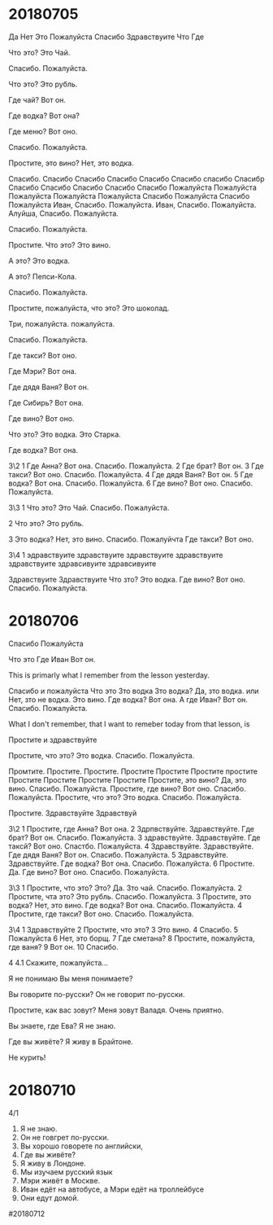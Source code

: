 # 20180705
Да
Нет
Это
Пожалуйста
Спасибо
Здравствуите
Что
Где

Что это?
Это Чай.

Спасибо.
Пожалуйста.

Что это?
Это рубль.

Где чай?
Вот он.

Где водка?
Вот она?

Где меню?
Вот оно.

Спасибо.
Пожалуйста.

Простите, это вино?
Нет, это водка.

Спасибо.
Спасибо
Спасибо
Спасибо
Спасибо
Спасибо
спасибо
Спасибр
Спасибо
Спасибо
Спасибо
Спасибо
Спасибо
Пожалуйста
Пожалуйста
Пожалуйста
Пожалуйста
Пожалуйста
Спасибо
Пожалуйста
Спасибо
Пожалуйста
Иван, Спасибо.
Пожалуйста.
Иван, Спасибо.
Пожалуйста.
Алуйша, Спасибо.
Пожалуйста.

Спасибо.
Пожалуйста.

Простите. Что это?
Это вино.

А это?
Это водка.

А это?
Пепси-Кола.

Спасибо.
Пожалуйста.

Простите, пожалуйста, что это?
Это шоколад.

Три, пожалуйста.
пожалуйста.

Спасибо.
Пожалуйста.

Где такси?
Вот оно.

Где Мэри?
Вот она.

Где дядя Ваня?
Вот он.

Где Сибирь?
Вот она.

Где вино?
Вот оно.

Что это?
Это водка. Это Старка.

Где водка?
Вот она.

3\2
1 Где Анна? Вот она. Спасибо. Пожалуйста.
2 Где брат? Вот он.
3 Где такси? Вот оно. Спасибо. Пожалуйста.
4 Где дядя Ваня? Вот он.
5 Где водка? Вот она. Спасибо. Пожалуйста.
6 Где вино? Вот оно. Спасибо. Пожалуйста.

3\3
1
Что это?
Это Чай.
Спасибо.
Пожалуйста.

2
Что это?
Это рубль.

3
Это водка?
Нет, это вино.
Спасибо.
Пожалуйчта
Где такси? Вот оно.

3\4
1
эдравствуите
здравствуите
здравствуите
здравствуите
здравствуите
здравсивуите
здравсивуите

Здравствуите
Здравствуите
Что зто?
Это водка.
Где вино?
Вот оно.
Спасибо.
Пожалуйста.

# 20180706
Спасибо
Пожалуйста

Что это
Где Иван
Вот он.

This is primarly what I remember from the lesson yesterday.

Спасибо и пожалуйста
Что это
Зто водка
Зто водка?
Да, зто водка. или
Нет, зто не водка. Это вино.
Где водка?
Вот она.
А где Иван?
Вот он.
Спасибо.
Пожалуйста.

What I don't remember, that I want to remeber today from that lesson, is

Простите и здравствуйте

Простите, что это?
Это водка.
Спасибо.
Пожалуйста.

Промтите. Простите. Простите.
Простите
Простите
Простите
простите
Простите
Простите
Простите
Простите
Простите, это вино?
Да, это вино.
Спасибо.
Пожалуйста.
Простите, где вино?
Вот оно.
Спасибо.
Пожалуйста.
Простите, что это?
Это водка.
Спасибо.
Пожалуйста.

Простите.
Здравствуйте
Здравствуй

3\2
1 Простите, где Анна? Вот она.
2 Здрпвствуйте. Здравствуйте. Где брат? Вот он. Спасибо. Пожалуйста.
3 здравствуйте. Здравствуйте. Где таксй? Вот оно. Спастбо. Пожалуйста.
4 Здравствуйте. Здравствуйте. Где дядя Ваня? Вот он. Спасибо. Пожалуйста.
5 Здравствуйте. Здравствуйте. Где водка? Вот она. Спасибо. Пожалуйста.
6 Простите. Да. Где вино? Вот оно. Спасибо. Пожалуйста.

3\3
1 Простите, что это? Это? Да. Зто чай. Спасибо. Пожалуйста.
2 Простите, чта это? Это рубль. Спасибо. Пожалуйста.
3 Простите, это водка? Нет, это вино. Где водка? Вот она. Спасибо. Пожалуйста.
4 Простите, где такси? Вот оно. Спасибо. Пожалуйста.

3\4
1 Здравствуйте
2 Простите, что это?
3 Это вино.
4 Спасибо.
5 Пожалуйста
6 Нет, это борщ.
7 Где сметана?
8 Простите, пожалуйста, где ваня?
9 Вот он.
10 Спасибо.

4
4.1
Скажите, пожалуйста...

Я не понимаю
Вы меня понимаете?

Вы говорите по-русски?
Он не говорит по-русски.

Простите, как вас зовут?
Меня зовут Валадя.
Очень приятно.

Вы знаете, где Ева?
Я не знаю.

Где вы живёте?
Я живу в Брайтоне.

Не курить!


# 20180710
4/1
1. Я не знаю.
2. Он не говгрет по-русски.
3. Вы хорошо говорете по английски,
4. Где вы живёте?
5. Я живу в Лондоне.
6. Мы изучаем русский язык
7. Мэри живёт в Москве.
8. Иван едёт на автобусе, а Мэри едёт на троллейбусе
9. Они едут домой.

#20180712

